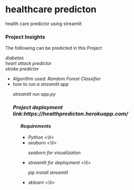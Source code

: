 # healthcare predicton
health care predictor using streamlit


<h3> Project Insights </h3>
<p> The folllowing can be predicted in this Project <p>
   <i> diabetes <i> <br>
    <i> heart attack predictor <i> <br>
     <i> stroke predictor <i> <br>
<ul>
   <li> Algorithm used: Random Forest Classifier </li>
   <li> how to run a streamlit app </li>
         <i> <p> streamlit run app.py <p><i>
           <h3> Project deployment link:https://healthpredicton.herokuapp.com/ </h3>
  <ul>
      
<h4> Requirements </h4>
     <ul>
    <li> Python <\li>
     <li> seaborn <\li>
      <i>  <p> seaborn for visualization <p><i>
      <li> streamlit for deployment  <\li>
         <p> pip install streamlit <p>
       <li>sklearn <\li>    
        
   
     
    
